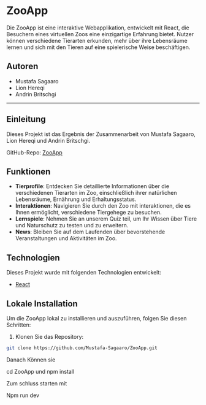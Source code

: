 # ZooApp

Die ZooApp ist eine interaktive Webapplikation, entwickelt mit React, die Besuchern eines virtuellen Zoos eine einzigartige Erfahrung bietet. Nutzer können verschiedene Tierarten erkunden, mehr über ihre Lebensräume lernen und sich mit den Tieren auf eine spielerische Weise beschäftigen.

## Autoren

- Mustafa Sagaaro
- Lion Hereqi
- Andrin Britschgi

---

## Einleitung

Dieses Projekt ist das Ergebnis der Zusammenarbeit von Mustafa Sagaaro, Lion Hereqi und Andrin Britschgi.

GitHub-Repo: [ZooApp](https://github.com/Mustafa-Sagaaro/ZooApp)

## Funktionen

- **Tierprofile**: Entdecken Sie detaillierte Informationen über die verschiedenen Tierarten im Zoo, einschließlich ihrer natürlichen Lebensräume, Ernährung und Erhaltungsstatus.
- **Interaktionen**: Navigieren Sie durch den Zoo mit interaktionen, die es Ihnen ermöglicht, verschiedene Tiergehege zu besuchen.
- **Lernspiele**: Nehmen Sie an unserem Quiz teil, um Ihr Wissen über Tiere und Naturschutz zu testen und zu erweitern.
- **News**: Bleiben Sie auf dem Laufenden über bevorstehende Veranstaltungen und Aktivitäten im Zoo.

## Technologien

Dieses Projekt wurde mit folgenden Technologien entwickelt:

- [React](https://reactjs.org/)

## Lokale Installation

Um die ZooApp lokal zu installieren und auszuführen, folgen Sie diesen Schritten:

1. Klonen Sie das Repository:

```bash
git clone https://github.com/Mustafa-Sagaaro/ZooApp.git

```

Danach Können sie

cd ZooApp
und
npm install

Zum schluss starten mit

Npm run dev
